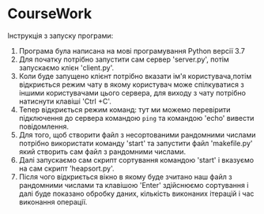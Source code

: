 
# CourseWork

Інструкція з запуску програми:

1. Програма була написана на мові програмування Python версії 3.7
2. Для початку потрібно запустити сам сервер 'server.py', потім запускаємо клієн 'client.py'.
3. Коли буде запущено клієнт потрібно вказати ім'я користувача,потім відкриється режим чату в якому користувач може спілкуватися з іншими користувачами цього сервера, для виходу з чату потрібно натиснути клавіші 'Ctrl +C'.
4. Тепер відкриється режим команд: тут ми можемо перевірити підключення до сервера командою `ping` та командою 'echo' вивести повідомлення.
5. Для того, щоб створити файл з несортованими рандомними числами потрібно використати команду 'start' та запустити файл 'makefile.py' який створить сам файл з рандомними числами.
6. Далі запускаємо сам скрипт сортування командою 'start' і вказуємо на сам скрипт 'heapsort.py'.
7. Після чого відкриється вікно в якому буде зчитано наш файл з рандомними числами та клавішою 'Enter' здійснюємо сортування і далі буде показано обробку даних, кількість виконаних ітерацій і час виконання операції. 

